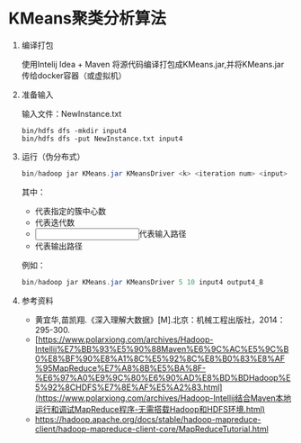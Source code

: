 # KMeans聚类分析算法

1. 编译打包

   使用Intelij Idea + Maven 将源代码编译打包成KMeans.jar,并将KMeans.jar传给docker容器（或虚拟机）

   

2. 准备输入

   输入文件：NewInstance.txt

   ```shell
   bin/hdfs dfs -mkdir input4
   bin/hdfs dfs -put NewInstance.txt input4
   ```

   

3. 运行（伪分布式）

   ```java
   bin/hadoop jar KMeans.jar KMeansDriver <k> <iteration num> <input> <output>
   ```

   其中：

   - <k>代表指定的簇中心数
   - <iteration num>代表迭代数
   - <input>代表输入路径
   - <output>代表输出路径

   例如：

   ```java
   bin/hadoop jar KMeans.jar KMeansDriver 5 10 input4 output4_8
   ```

   

4. 参考资料

   - 黄宜华,苗凯翔.《深入理解大数据》[M].北京：机械工程出版社，2014：295-300.
   -  [https://www.polarxiong.com/archives/Hadoop-Intellij%E7%BB%93%E5%90%88Maven%E6%9C%AC%E5%9C%B0%E8%BF%90%E8%A1%8C%E5%92%8C%E8%B0%83%E8%AF%95MapReduce%E7%A8%8B%E5%BA%8F-%E6%97%A0%E9%9C%80%E6%90%AD%E8%BD%BDHadoop%E5%92%8CHDFS%E7%8E%AF%E5%A2%83.html](https://www.polarxiong.com/archives/Hadoop-Intellij结合Maven本地运行和调试MapReduce程序-无需搭载Hadoop和HDFS环境.html) 
   -  https://hadoop.apache.org/docs/stable/hadoop-mapreduce-client/hadoop-mapreduce-client-core/MapReduceTutorial.html 

   

   